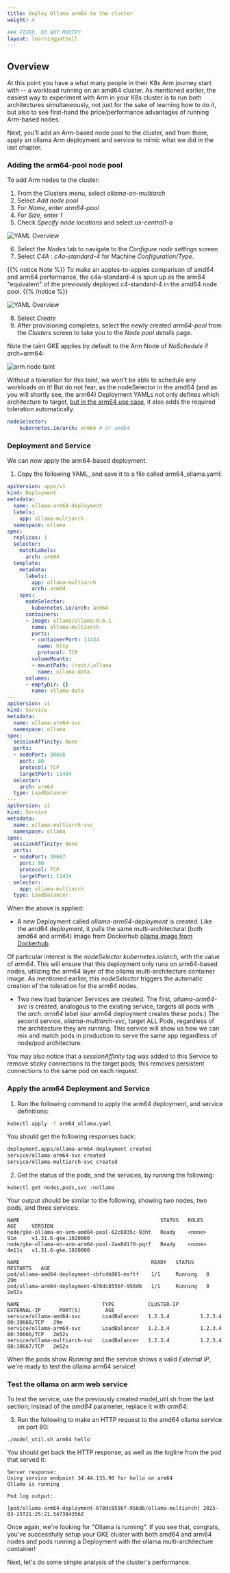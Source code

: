```yaml
---
title: Deploy Ollama arm64 to the cluster
weight: 4

### FIXED, DO NOT MODIFY
layout: learningpathall
---
```


## Overview
At this point you have a what many people in their K8s Arm journey start with -- a workload running on an amd64 cluster. As mentioned earlier, the easiest way to experiment with Arm in your K8s cluster is to run both architectures simultaneously, not just for the sake of learning how to do it, but also to see first-hand the price/performance advantages of running Arm-based nodes.

Next, you'll add an Arm-based node pool to the cluster, and from there, apply an ollama Arm deployment and service to mimic what we did in the last chapter.

### Adding the arm64-pool node pool

To add Arm nodes to the cluster:

1. From the Clusters menu, select *ollama-on-multiarch*
2. Select *Add node pool*
3. For *Name*, enter *arm64-pool*
4. For *Size*, enter *1*
5. Check *Specify node locations* and select *us-central1-a*

![YAML Overview](images/arm_node_config-1.png)

6. Select the *Nodes* tab to navigate to the *Configure node settings* screen
7. Select *C4A* : *c4a-standard-4* for Machine *Configuration/Type*.

{{% notice Note %}}
To make an apples-to-apples comparison of amd64 and arm64 performance, the c4a-standard-4 is spun up as the arm64 "equivalent" of the previously deployed c4-standard-4 in the amd64 node pool.
{{% /notice %}}

![YAML Overview](images/arm_node_config-2.png)

8. Select *Create*
9. After provisioning completes, select the newly created *arm64-pool* from the *Clusters* screen to take you to the *Node pool details* page.

Note the taint GKE applies by default to the Arm Node of *NoSchedule* if arch=arm64:

![arm node taint](images/taint_on_arm_node.png)

Without a toleration for this taint, we won't be able to schedule any workloads on it!  But do not fear, as the nodeSelector in the amd64 (and as you will shortly see, the arm64) Deployment YAMLs not only defines which architecture to target, [but in the arm64 use case](https://cloud.google.com/kubernetes-engine/docs/how-to/prepare-arm-workloads-for-deployment#schedule-with-node-selector-arm), it also adds the required toleration automatically.

```yaml
nodeSelector:
    kubernetes.io/arch: arm64 # or amd64
```

### Deployment and Service
We can now apply the arm64-based deployment.

1. Copy the following YAML, and save it to a file called arm64_ollama.yaml:

```yaml
apiVersion: apps/v1
kind: Deployment
metadata:
  name: ollama-arm64-deployment
  labels:
    app: ollama-multiarch
  namespace: ollama
spec:
  replicas: 1
  selector:
    matchLabels:
      arch: arm64
  template:
    metadata:
      labels:
        app: ollama-multiarch
        arch: arm64
    spec:
      nodeSelector:
        kubernetes.io/arch: arm64
      containers:
      - image: ollama/ollama:0.6.1
        name: ollama-multiarch
        ports:
        - containerPort: 11434
          name: http
          protocol: TCP
        volumeMounts:
        - mountPath: /root/.ollama
          name: ollama-data
      volumes:
      - emptyDir: {}
        name: ollama-data
---
apiVersion: v1
kind: Service
metadata:
  name: ollama-arm64-svc
  namespace: ollama
spec:
  sessionAffinity: None
  ports:
  - nodePort: 30666
    port: 80
    protocol: TCP
    targetPort: 11434
  selector:
    arch: arm64
  type: LoadBalancer
---
apiVersion: v1
kind: Service
metadata:
  name: ollama-multiarch-svc
  namespace: ollama
spec:
  sessionAffinity: None
  ports:
  - nodePort: 30667
    port: 80
    protocol: TCP
    targetPort: 11434
  selector:
    app: ollama-multiarch
  type: LoadBalancer
```

When the above is applied:

* A new Deployment called *ollama-arm64-deployment* is created.  Like the amd64 deployment, it pulls the same multi-architectural (both amd64 and arm64) image from Dockerhub [ollama image from Dockerhub](https://hub.docker.com/layers/ollama/ollama/0.6.1/images/sha256-28b909914d4e77c96b1c57dea199c60ec12c5050d08ed764d9c234ba2944be63).

Of particular interest is the *nodeSelector* *kubernetes.io/arch*, with the value of *arm64*.  This will ensure that this deployment only runs on arm64-based nodes, utilizing the arm64 layer of the ollama multi-architecture container image. As mentioned earlier, this *nodeSelector* triggers the automatic creation of the toleration for the arm64 nodes.

* Two new load balancer Services are created.  The first, *ollama-arm64-svc* is created, analogous to the existing service, targets all pods with the *arch: arm64* label (our arm64 deployment creates these pods.)  The second service, *ollama-multiarch-svc*, target ALL Pods, regardless of the architecture they are running.  This service will show us how we can mix and match pods in production to serve the same app regardless of node/pod architecture.

You may also notice that a *sessionAffinity* tag was added to this Service to remove sticky connections to the target pods; this removes persistent connections to the same pod on each request.


### Apply the arm64 Deployment and Service

1. Run the following command to apply the arm64 deployment, and service definitions:

```bash
kubectl apply -f arm64_ollama.yaml
```

You should get the following responses back:

```bash
deployment.apps/ollama-arm64-deployment created
service/ollama-arm64-svc created
service/ollama-multiarch-svc created
```

2. Get the status of the pods, and the services, by running the following:

```commandline
kubectl get nodes,pods,svc -nollama 
```

Your output should be similar to the following, showing two nodes, two pods, and three services:

```commandline
NAME                                              STATUS   ROLES    AGE     VERSION
node/gke-ollama-on-arm-amd64-pool-62c0835c-93ht   Ready    <none>   91m     v1.31.6-gke.1020000
node/gke-ollama-on-arm-arm64-pool-2ae0d1f0-pqrf   Ready    <none>   4m11s   v1.31.6-gke.1020000

NAME                                           READY   STATUS    RESTARTS   AGE
pod/ollama-amd64-deployment-cbfc4b865-msftf    1/1     Running   0          29m
pod/ollama-arm64-deployment-678dc8556f-956d6   1/1     Running   0          2m52s

NAME                           TYPE           CLUSTER-IP       EXTERNAL-IP      PORT(S)        AGE
service/ollama-amd64-svc       LoadBalancer   1.2.3.4          1.2.3.4          80:30668/TCP   29m
service/ollama-arm64-svc       LoadBalancer   1.2.3.4          1.2.3.4          80:30666/TCP   2m52s
service/ollama-multiarch-svc   LoadBalancer   1.2.3.4          1.2.3.4          80:30667/TCP   2m52s
```

When the pods show *Running* and the service shows a valid *External IP*, we're ready to test the ollama arm64 service!

### Test the ollama on arm web service 

To test the service, use the previously created model_util.sh from the last section; instead of the *amd64* parameter, replace it with *arm64*:

3. Run the following to make an HTTP request to the amd64 ollama service on port 80:

```commandline
./model_util.sh arm64 hello
```

You should get back the HTTP response, as well as the logline from the pod that served it:

```commandline
Server response:
Using service endpoint 34.44.135.90 for hello on arm64
Ollama is running

Pod log output:

[pod/ollama-arm64-deployment-678dc8556f-956d6/ollama-multiarch] 2025-03-25T21:25:21.547384356Z
```
Once again, we're looking for "Ollama is running".  If you see that, congrats, you've successfully setup your GKE cluster with both amd64 and arm64 nodes and pods running a Deployment with the ollama multi-architecture container!

Next, let's do some simple analysis of the cluster's performance.